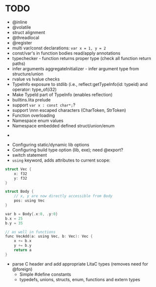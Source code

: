 TODO
==

* @inline
* @volatile
* struct alignment
* @threadlocal
* @register
* multi var/const declarations: `var x = 1, y = 2`
* const/var's in function bodies read/apply annotations
* typechecker - function returns proper type (check all function return paths)
* infer arguments aggregateInitializer - infer argument type from structure/union
* rvalue vs lvalue checks
* TypeInfo exposure to stdlib (i.e., reflect:getTypeInfo(id: typeid) and operator: type_of(i32) 
* Make TypeId part of TypeInfo (enables reflection)
* builtins.lita prelude
* support `var x : const char*;`?
* support \nnn escaped characters (CharToken, StrToken) 
* Function overloading 
* Namespace enum values
* Namespace embedded defined struct/union/enum
* ~~~Typechecker -- missing Generics arguments for generic types~~~
* Configuring static/dynamic lib options
* Configuring build type option (lib, exe); need @export?
* switch statement
* `using` keyword, adds attributes to current scope:

```C
struct Vec {
    x: f32
    y: f32
}

struct Body {
    // x, y are now directly accessible from Body
    pos: using Vec
}

var b = Body{.x:0, .y:0}
b.x = 25
b.y = 35

// as well in functions
func VecAdd(a: using Vec, b: Vec): Vec {
    x += b.x
    y += b.y
    return a
}

```

* parse C header and add appropriate LitaC types (removes need for @foreign)
    * Simple #define constants
    * typedefs, unions, structs, enum, functions and extern types
    
    